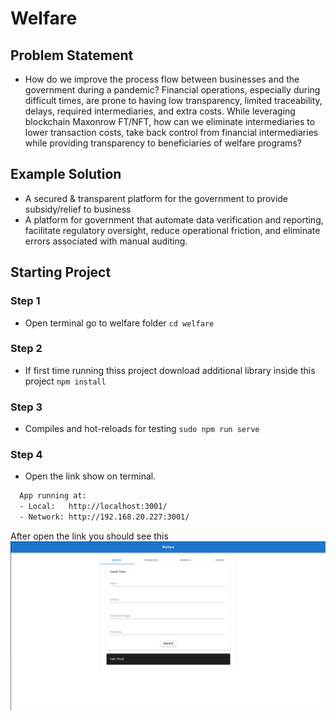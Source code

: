 # Welfare

## Problem Statement

- How do we improve the process flow between businesses and the government during a pandemic? Financial operations, especially during difficult times, are prone to having low transparency, limited traceability,  delays, required intermediaries, and extra costs. While leveraging blockchain Maxonrow FT/NFT, how can we eliminate intermediaries to lower transaction costs, take back control from financial intermediaries while providing transparency to beneficiaries of welfare programs?

## Example Solution

- A secured & transparent platform for the government to provide subsidy/relief to business
- A platform for government that automate data verification and reporting, facilitate regulatory oversight, reduce operational friction, and eliminate errors associated with manual auditing.

## Starting Project

### Step 1

- Open terminal go to welfare folder `cd welfare`

### Step 2

- If first time running thiss project download additional library inside this project `npm install`

### Step 3

- Compiles and hot-reloads for testing `sudo npm run serve`

### Step 4

- Open the link show on terminal.

```bash
  App running at:
  - Local:   http://localhost:3001/
  - Network: http://192.168.20.227:3001/
```

After open the link you should see this
![Success Image](https://github.com/maxonrow/challenge-welfare/blob/master/images/page.png)
